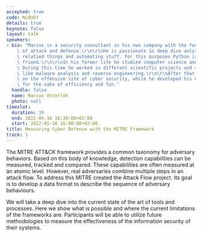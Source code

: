 ```yaml
---
accepted: true
code: NL8UGY
details: true
keynote: false
layout: talk
speakers:
- bio: "Marcus is a security consultant in his own company with the focus on the combination\
    \ of attack and defense.\r\n\r\nHe is passionate in deep dive anlysis of security\
    \ relatied things and automating stuff. For this purposes Python is always a good\
    \ friend.\r\n\r\nIn his former life he studied computer science and IT security.\
    \ During this time he worked in different scientific projects and researched topics\
    \ like malware analysis and reverse engineering.\r\n\r\nAfter that he focused\
    \ on the offensive site of cyber security, while he developed his own toolsets\
    \ for the sake of efficiency and fun."
  handle: false
  name: Marcus Osterloh
  photo: null
timeslot:
  duration: 30
  end: 2022-05-16 16:30:00+02:00
  start: 2022-05-16 16:00:00+02:00
title: Measuring Cyber Defense with the MITRE Framework
track: 1
---
```


The MITRE ATT&CK framework provides a common taxonomy for adversary behaviors.
Based on this body of knowledge, detection capabilities can be measured, tracked and compared.
These capabilities are often measured at an atomic level.
However, real adversaries combine multiple steps in an attack flow.
To address this MITRE created the Attack Flow project.
Its goal is to develop a data format to describe the sequence of adversary behaviours.

We will take a deep dive into the current state of the art of tools and processes.
Here we show what is possible and where the current limitations of the frameworks are.
Participants will be able to utilize future methodologies to measure the effectiveness of the information security of their systems.